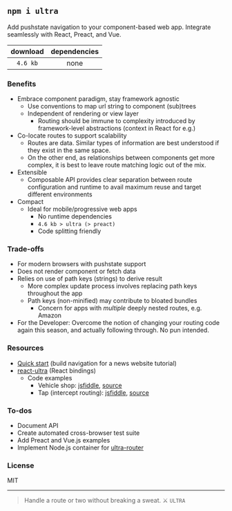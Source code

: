 ## `npm i ultra`

Add pushstate navigation to your component-based web app. Integrate seamlessly with React, Preact, and Vue.

| download | dependencies |
| :----: | :----: |
| `4.6 kb` | none |

### Benefits
- Embrace component paradigm, stay framework agnostic
  - Use conventions to map url string to component (sub)trees
  - Independent of rendering or view layer
    - Routing should be immune to complexity introduced by framework-level abstractions (context in React for e.g.)
- Co-locate routes to support scalability
  - Routes are data. Similar types of information are best understood if they exist in the same space.
  - On the other end, as relationships between components get more complex, it is best to leave route matching logic out of the mix.
- Extensible
  - Composable API provides clear separation between route configuration and runtime to avail maximum reuse and target different environments
- Compact
  - Ideal for mobile/progressive web apps
    - No runtime dependencies
    - `4.6 kb > ultra (> preact)`
    - Code splitting friendly

### Trade-offs
  - For modern browsers with pushstate support
  - Does not render component or fetch data
  - Relies on use of path keys (strings) to derive result
    - More complex update process involves replacing path keys throughout the app
    - Path keys (non-minified) may contribute to bloated bundles
      - Concern for apps with _multiple_ deeply nested routes, e.g. Amazon
  - For the Developer: Overcome the notion of changing your routing code again this season, and actually following through. No pun intended.

### Resources

- [Quick start](https://github.com/gt3/ultra-router/wiki/Quick-start) (build navigation for a news website tutorial)
- [react-ultra](https://github.com/gt3/react-ultra) (React bindings)
  - Code examples
    - Vehicle shop: [jsfiddle](http://jsfiddle.net/cheekyiscool/1n7v87aq/embedded/js,html,result/dark/), [source](https://github.com/gt3/react-ultra/tree/master/examples/01.carshop)
    - Tap (intercept routing): [jsfiddle](http://jsfiddle.net/cheekyiscool/y9f8j44u/embedded/js,html,result/dark/), [source](https://github.com/gt3/react-ultra/tree/master/examples/02.tap)
  
### To-dos
- Document API
- Create automated cross-browser test suite
- Add Preact and Vue.js examples
- Implement Node.js container for [ultra-router](https://www.npmjs.com/package/ultra-router)


### License

MIT

---

> Handle a route or two without breaking a sweat. :crossed_swords: `ULTRA`
